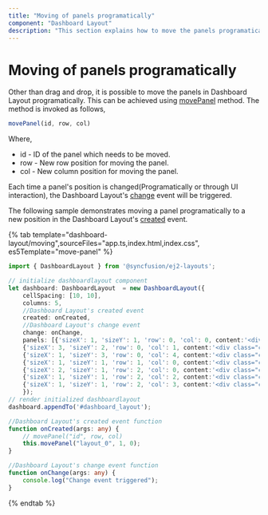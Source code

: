 ```yaml
---
title: "Moving of panels programatically"
component: "Dashboard Layout"
description: "This section explains how to move the panels programatically within the layout in Essential JS 2 Dashboard Layout component"
---
```


# Moving of panels programatically

Other than drag and drop, it is possible to move the panels in Dashboard Layout programatically. This can be achieved using [movePanel](../../api/dashboard-layout/#movepanel) method. The method is invoked as follows,

```js
movePanel(id, row, col)

```

Where,
* id - ID of the panel which needs to be moved.
* row - New row position for moving the panel.
* col - New column position for moving the panel.

Each time a panel's position is changed(Programatically or through UI interaction), the Dashboard Layout's [change](../../api/dashboard-layout/#change) event will be triggered.

The following sample demonstrates moving a panel programatically to a new position in the Dashboard Layout's [created](../../api/dashboard-layout/#created) event.

{% tab template="dashboard-layout/moving",sourceFiles="app.ts,index.html,index.css", es5Template="move-panel" %}

```typescript
import { DashboardLayout } from '@syncfusion/ej2-layouts';

// initialize dashboardlayout component
let dashboard: DashboardLayout  = new DashboardLayout({
    cellSpacing: [10, 10],
    columns: 5,
    //Dashboard Layout's created event
    created: onCreated,
    //Dashboard Layout's change event
    change: onChange,
    panels: [{'sizeX': 1, 'sizeY': 1, 'row': 0, 'col': 0, content:'<div class="content">0</div>'},
    {'sizeX': 3, 'sizeY': 2, 'row': 0, 'col': 1, content:'<div class="content">1</div>'},
    {'sizeX': 1, 'sizeY': 3, 'row': 0, 'col': 4, content:'<div class="content">2</div>'},
    {'sizeX': 1, 'sizeY': 1, 'row': 1, 'col': 0, content:'<div class="content">3</div>'},
    {'sizeX': 2, 'sizeY': 1, 'row': 2, 'col': 0, content:'<div class="content">4</div>'},
    {'sizeX': 1, 'sizeY': 1, 'row': 2, 'col': 2, content:'<div class="content">5</div>'},
    {'sizeX': 1, 'sizeY': 1, 'row': 2, 'col': 3, content:'<div class="content">6</div>'}]
    });
// render initialized dashboardlayout
dashboard.appendTo('#dashboard_layout');

//Dashboard Layout's created event function
function onCreated(args: any) {
    // movePanel("id", row, col)
    this.movePanel("layout_0", 1, 0);
}

//Dashboard Layout's change event function
function onChange(args: any) {
    console.log("Change event triggered");
}
```

{% endtab %}